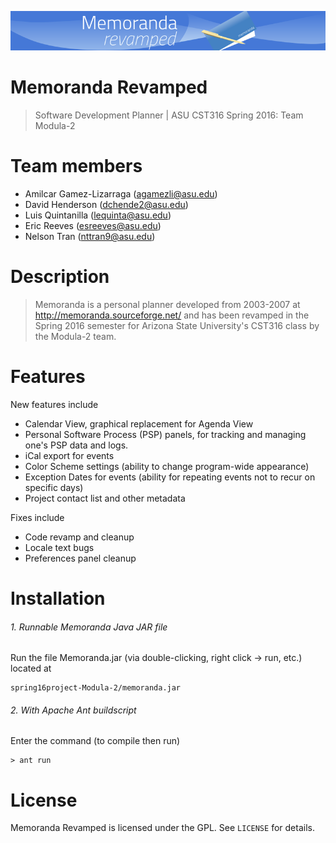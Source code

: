 ![alt text](https://raw.githubusercontent.com/cst316/spring16project-Modula-2/T-194/src/net/sf/memoranda/ui/resources/github_readme.png "Memoranda header image")

# Memoranda Revamped
> Software Development Planner | ASU CST316 Spring 2016: Team Modula-2

# Team members
>
- Amilcar Gamez-Lizarraga (agamezli@asu.edu)
- David Henderson (dchende2@asu.edu)
- Luis Quintanilla (lequinta@asu.edu)
- Eric Reeves (esreeves@asu.edu)
- Nelson Tran (nttran9@asu.edu) 

# Description
> Memoranda is a personal planner developed from 2003-2007 at http://memoranda.sourceforge.net/ and has been revamped in the Spring 2016 semester for Arizona State University's CST316 class by the Modula-2 team.

# Features
New features include
- Calendar View, graphical replacement for Agenda View
- Personal Software Process (PSP) panels, for tracking and managing one's PSP data and logs.
- iCal export for events
- Color Scheme settings (ability to change program-wide appearance)
- Exception Dates for events (ability for repeating events not to recur on specific days)
- Project contact list and other metadata

Fixes include

- Code revamp and cleanup
- Locale text bugs
- Preferences panel cleanup

# Installation

###### 1. Runnable Memoranda Java JAR file
Run the file Memoranda.jar (via double-clicking, right click -> run, etc.) located at
```
spring16project-Modula-2/memoranda.jar
```

###### 2. With Apache Ant buildscript
Enter the command (to compile then run)
```
> ant run
```

# License

Memoranda Revamped is licensed under the GPL. See `LICENSE` for details.